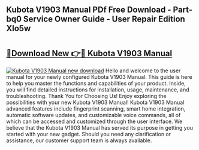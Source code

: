 ## Kubota V1903 Manual PDf Free Download - Part-bq0 Service Owner Guide - User Repair Edition Xlo5w

# <h2><a href="http://bc91785.oget.top/?id=Kubota+V1903+Manual">🔗Download New 👉🔴 Kubota V1903 Manual</a></h2>

[![Kubota V1903 Manual new download](https://i.imgur.com/5g1atiW.png)](http://bc91785.oget.top/?id=Kubota+V1903+Manual)
Hello and welcome to the user manual for your newly configured Kubota V1903 Manual. This guide is here to help you master the functions and capabilities of your product. Inside, you will find detailed instructions for installation, usage, maintenance, and troubleshooting. Thank You for Choosing Us! Enjoy exploring the possibilities with your new Kubota V1903 Manual! Kubota V1903 Manual advanced features include fingerprint scanning, smart home integration, automatic software updates, and customizable voice commands, all of which can be accessed and customized through the user interface. We believe that the Kubota V1903 Manual has served its purpose in getting you started with your new gadget. Should you need any clarification or assistance, our customer support team is always available.
